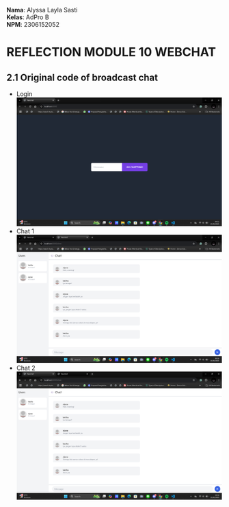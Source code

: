 **Nama**: Alyssa Layla Sasti  <br /> 
**Kelas**: AdPro B  <br />
**NPM**: 2306152052 <br />

# REFLECTION MODULE 10 WEBCHAT
## 2.1 Original code of broadcast chat
- Login
![usernamechat](images/usernamechat.png)
- Chat 1
![chat1](images/chat1.png)
- Chat 2
![chat2](images/chat2.png)